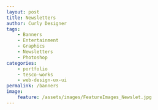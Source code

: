 ```yaml
---
layout: post
title: Newsletters
author: Curly Designer
tags:
    - Banners
    - Entertainment
    - Graphics
    - Newsletters
    - Photoshop
categories:
    - portfolio
    - tesco-works
    - web-design-ux-ui
permalink: /banners
image:
    feature: /assets/images/FeatureImages_Newslet.jpg
---
```

[][1] [][2]



&nbsp;



&nbsp;

&nbsp;

&nbsp;



&nbsp;

&nbsp;

 [1]: http://curlydesigner.com/wp-content/uploads/2012/12/Newsletter_HOF.jpg
 [2]: http://curlydesigner.com/wp-content/uploads/2012/12/Newsletter_HOF2.jpg